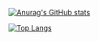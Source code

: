 [![Anurag's GitHub stats](https://github-readme-stats.vercel.app/api?username=landonpipkin97&count_private=true&hide=stars,issues&bg_color=282a36&title_color=f8f8f2&border_color=6272a4&icon_color=f8f8f2&text_color=f8f8f2)](https://github.com/anuraghazra/github-readme-stats)

[![Top Langs](https://github-readme-stats.vercel.app/api/top-langs/?username=landonpipkin97&langs_count=8)](https://github.com/anuraghazra/github-readme-stats)
